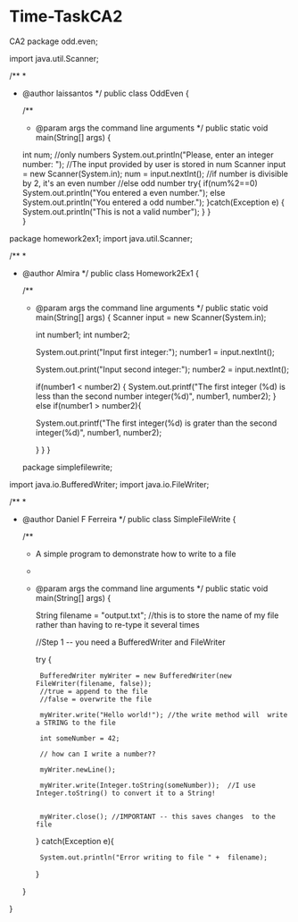 # Time-TaskCA2
CA2
package odd.even;

import java.util.Scanner;

/**
 *
 * @author laissantos
 */
public class OddEven {

    /**
     * @param args the command line arguments
     */
    public static void main(String[] args) {
       
    int num;  //only numbers 
     System.out.println("Please, enter an integer number: ");
     //The input provided by user is stored in num
    Scanner input = new Scanner(System.in);
    num = input.nextInt();
    //if number is divisible by 2, it's an even number
    //else odd number
   try{
    if(num%2==0)
      System.out.println("You entered a even number.");
    else
      System.out.println("You entered a odd number."); 
   }catch(Exception e) {
       System.out.println("This is not a valid number");
    }
    }   
}


package homework2ex1;
import java.util.Scanner;

/**
 *
 * @author Almira
 */
public class Homework2Ex1 {

    /**
     * @param args the command line arguments
     */
    public static void main(String[] args) {
        Scanner input = new Scanner(System.in);
      
        
        int number1;
        int number2;
        
        System.out.print("Input first integer:");
        number1 = input.nextInt();
        
        System.out.print("Input second integer:");
        number2 = input.nextInt();
        
        if(number1 < number2) {
        System.out.printf("The first integer (%d) is less than the second number integer(%d)", number1, number2);
    }
        else if(number1 > number2){
        
        System.out.printf("The first integer(%d) is grater than the second integer(%d)", number1, number2);
        
        
        }
    }
}

     package simplefilewrite;

import java.io.BufferedWriter;
import java.io.FileWriter;

/**
 *
 * @author Daniel F Ferreira
 */
public class SimpleFileWrite {

    /**
     * A simple program to demonstrate how to write to a file
     * 
     * @param args the command line arguments
     */
    public static void main(String[] args) {
        
        String filename = "output.txt"; //this is to store the name of my file rather than having to re-type it several times
        
        //Step 1 -- you need a BufferedWriter and FileWriter
        
        try {
            
        
            BufferedWriter myWriter = new BufferedWriter(new FileWriter(filename, false));
            //true = append to the file
            //false = overwrite the file
            
            myWriter.write("Hello world!"); //the write method will  write a STRING to the file
            
            int someNumber = 42;
            
            // how can I write a number??
            
            myWriter.newLine();
            
            myWriter.write(Integer.toString(someNumber));  //I use Integer.toString() to convert it to a String!
            
            
            myWriter.close(); //IMPORTANT -- this saves changes  to the file
        }
        catch(Exception e){
            
            System.out.println("Error writing to file " +  filename);
        }
        
       
    }
    
}   
